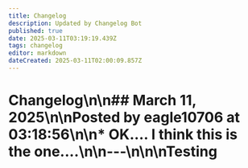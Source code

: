```yaml
---
title: Changelog
description: Updated by Changelog Bot
published: true
date: 2025-03-11T03:19:19.439Z
tags: changelog
editor: markdown
dateCreated: 2025-03-11T02:00:09.857Z
---
```


# Changelog\n\n## March 11, 2025\n\n**Posted by eagle10706 at 03:18:56**\n\n* OK.... I think this is the one....\n\n---\n\n\nTesting